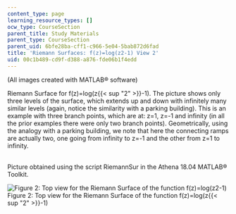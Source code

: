 ```yaml
---
content_type: page
learning_resource_types: []
ocw_type: CourseSection
parent_title: Study Materials
parent_type: CourseSection
parent_uid: 6bfe28ba-cff1-c966-5e04-5bab872d6fad
title: 'Riemann Surfaces: f(z)=log(z2-1) View 2'
uid: 00c1b489-cd9f-d388-a876-fde06b1f4edd
---
```


(All images created with MATLAB® software)

Riemann Surface for f(z)=log(z{{< sup "2" >}}\-1). The picture shows only three levels of the surface, which extends up and down with infinitely many similar levels (again, notice the similarity with a parking building). This is an example with three branch points, which are at: z=1, z=-1 and infinity (in all the prior examples there were only two branch points). Geometrically, using the analogy with a parking building, we note that here the connecting ramps are actually two, one going from infinity to z=-1 and the other from z=1 to infinity.  
 

Picture obtained using the script RiemannSur in the Athena 18.04 MATLAB® Toolkit.

![Figure 2: Top view for the Riemann Surface of the function f(z)=log(z2-1) ](/courses/mathematics/18-04-complex-variables-with-applications-fall-1999/study-materials/riem_log_Z2m1_tvH.GIF)  
Figure 2: Top view for the Riemann Surface of the function f(z)=log(z{{< sup "2" >}}\-1)